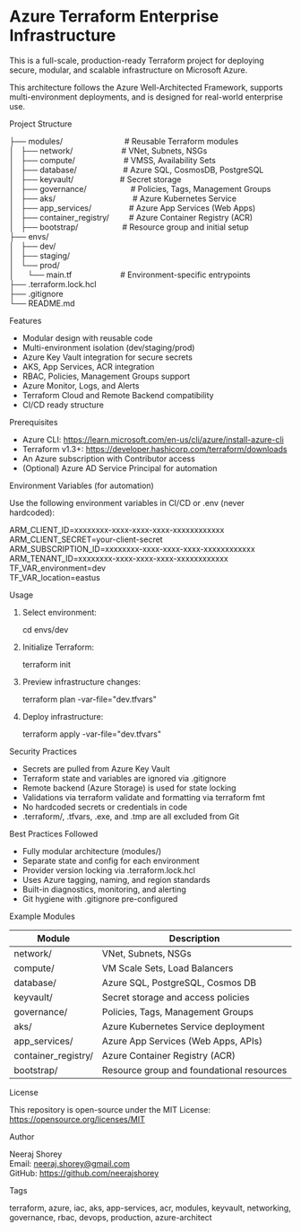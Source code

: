 Azure Terraform Enterprise Infrastructure
=========================================

This is a full-scale, production-ready Terraform project for deploying secure, modular, and scalable infrastructure on Microsoft Azure.

This architecture follows the Azure Well-Architected Framework, supports multi-environment deployments, and is designed for real-world enterprise use.

Project Structure

├── modules/&nbsp;&nbsp;&nbsp;&nbsp;&nbsp;&nbsp;&nbsp;&nbsp;&nbsp;&nbsp;&nbsp;&nbsp;&nbsp;&nbsp;&nbsp;&nbsp;&nbsp;&nbsp;&nbsp;&nbsp;&nbsp;&nbsp;&nbsp;&nbsp;&nbsp;&nbsp;&nbsp;&nbsp;# Reusable Terraform modules  
│&nbsp;&nbsp;&nbsp;├── network/&nbsp;&nbsp;&nbsp;&nbsp;&nbsp;&nbsp;&nbsp;&nbsp;&nbsp;&nbsp;&nbsp;&nbsp;&nbsp;&nbsp;&nbsp;&nbsp;&nbsp;&nbsp;&nbsp;&nbsp;&nbsp;&nbsp;# VNet, Subnets, NSGs  
│&nbsp;&nbsp;&nbsp;├── compute/&nbsp;&nbsp;&nbsp;&nbsp;&nbsp;&nbsp;&nbsp;&nbsp;&nbsp;&nbsp;&nbsp;&nbsp;&nbsp;&nbsp;&nbsp;&nbsp;&nbsp;&nbsp;&nbsp;&nbsp;&nbsp;&nbsp;# VMSS, Availability Sets  
│&nbsp;&nbsp;&nbsp;├── database/&nbsp;&nbsp;&nbsp;&nbsp;&nbsp;&nbsp;&nbsp;&nbsp;&nbsp;&nbsp;&nbsp;&nbsp;&nbsp;&nbsp;&nbsp;&nbsp;&nbsp;&nbsp;&nbsp;&nbsp;&nbsp;# Azure SQL, CosmosDB, PostgreSQL  
│&nbsp;&nbsp;&nbsp;├── keyvault/&nbsp;&nbsp;&nbsp;&nbsp;&nbsp;&nbsp;&nbsp;&nbsp;&nbsp;&nbsp;&nbsp;&nbsp;&nbsp;&nbsp;&nbsp;&nbsp;&nbsp;&nbsp;&nbsp;&nbsp;&nbsp;# Secret storage  
│&nbsp;&nbsp;&nbsp;├── governance/&nbsp;&nbsp;&nbsp;&nbsp;&nbsp;&nbsp;&nbsp;&nbsp;&nbsp;&nbsp;&nbsp;&nbsp;&nbsp;&nbsp;&nbsp;&nbsp;&nbsp;&nbsp;&nbsp;&nbsp;# Policies, Tags, Management Groups  
│&nbsp;&nbsp;&nbsp;├── aks/&nbsp;&nbsp;&nbsp;&nbsp;&nbsp;&nbsp;&nbsp;&nbsp;&nbsp;&nbsp;&nbsp;&nbsp;&nbsp;&nbsp;&nbsp;&nbsp;&nbsp;&nbsp;&nbsp;&nbsp;&nbsp;&nbsp;&nbsp;&nbsp;&nbsp;&nbsp;&nbsp;&nbsp;&nbsp;&nbsp;&nbsp;&nbsp;&nbsp;&nbsp;&nbsp;# Azure Kubernetes Service  
│&nbsp;&nbsp;&nbsp;├── app_services/&nbsp;&nbsp;&nbsp;&nbsp;&nbsp;&nbsp;&nbsp;&nbsp;&nbsp;&nbsp;&nbsp;&nbsp;&nbsp;&nbsp;&nbsp;&nbsp;&nbsp;# Azure App Services (Web Apps)  
│&nbsp;&nbsp;&nbsp;├── container_registry/&nbsp;&nbsp;&nbsp;&nbsp;&nbsp;&nbsp;&nbsp;&nbsp;&nbsp;# Azure Container Registry (ACR)  
│&nbsp;&nbsp;&nbsp;├── bootstrap/&nbsp;&nbsp;&nbsp;&nbsp;&nbsp;&nbsp;&nbsp;&nbsp;&nbsp;&nbsp;&nbsp;&nbsp;&nbsp;&nbsp;&nbsp;&nbsp;&nbsp;&nbsp;&nbsp;&nbsp;# Resource group and initial setup  
├── envs/  
│&nbsp;&nbsp;&nbsp;├── dev/  
│&nbsp;&nbsp;&nbsp;├── staging/  
│&nbsp;&nbsp;&nbsp;└── prod/  
│&nbsp;&nbsp;&nbsp;&nbsp;&nbsp;&nbsp;└── main.tf&nbsp;&nbsp;&nbsp;&nbsp;&nbsp;&nbsp;&nbsp;&nbsp;&nbsp;&nbsp;&nbsp;&nbsp;&nbsp;&nbsp;&nbsp;&nbsp;&nbsp;&nbsp;&nbsp;&nbsp;&nbsp;&nbsp;# Environment-specific entrypoints  
├── .terraform.lock.hcl  
├── .gitignore  
└── README.md  

Features

- Modular design with reusable code
- Multi-environment isolation (dev/staging/prod)
- Azure Key Vault integration for secure secrets
- AKS, App Services, ACR integration
- RBAC, Policies, Management Groups support
- Azure Monitor, Logs, and Alerts
- Terraform Cloud and Remote Backend compatibility
- CI/CD ready structure

Prerequisites

- Azure CLI: https://learn.microsoft.com/en-us/cli/azure/install-azure-cli
- Terraform v1.3+: https://developer.hashicorp.com/terraform/downloads
- An Azure subscription with Contributor access
- (Optional) Azure AD Service Principal for automation

Environment Variables (for automation)

Use the following environment variables in CI/CD or .env (never hardcoded):

ARM_CLIENT_ID=xxxxxxxx-xxxx-xxxx-xxxx-xxxxxxxxxxxx  
ARM_CLIENT_SECRET=your-client-secret  
ARM_SUBSCRIPTION_ID=xxxxxxxx-xxxx-xxxx-xxxx-xxxxxxxxxxxx  
ARM_TENANT_ID=xxxxxxxx-xxxx-xxxx-xxxx-xxxxxxxxxxxx  
TF_VAR_environment=dev  
TF_VAR_location=eastus  

Usage

1. Select environment:

&nbsp;&nbsp;&nbsp;&nbsp;&nbsp;&nbsp;cd envs/dev  

2. Initialize Terraform:

&nbsp;&nbsp;&nbsp;&nbsp;&nbsp;&nbsp;terraform init

3. Preview infrastructure changes:

&nbsp;&nbsp;&nbsp;&nbsp;&nbsp;&nbsp;terraform plan -var-file="dev.tfvars"

4. Deploy infrastructure:

&nbsp;&nbsp;&nbsp;&nbsp;&nbsp;&nbsp;terraform apply -var-file="dev.tfvars"

Security Practices

- Secrets are pulled from Azure Key Vault
- Terraform state and variables are ignored via .gitignore
- Remote backend (Azure Storage) is used for state locking
- Validations via terraform validate and formatting via terraform fmt
- No hardcoded secrets or credentials in code
- .terraform/, .tfvars, .exe, and .tmp are all excluded from Git

Best Practices Followed

- Fully modular architecture (modules/)
- Separate state and config for each environment
- Provider version locking via .terraform.lock.hcl
- Uses Azure tagging, naming, and region standards
- Built-in diagnostics, monitoring, and alerting
- Git hygiene with .gitignore pre-configured

Example Modules

Module              | Description
------------------- | ----------------------------------------
network/            | VNet, Subnets, NSGs
compute/            | VM Scale Sets, Load Balancers
database/           | Azure SQL, PostgreSQL, Cosmos DB
keyvault/           | Secret storage and access policies
governance/         | Policies, Tags, Management Groups
aks/                | Azure Kubernetes Service deployment
app_services/       | Azure App Services (Web Apps, APIs)
container_registry/ | Azure Container Registry (ACR)
bootstrap/          | Resource group and foundational resources

License

This repository is open-source under the MIT License: https://opensource.org/licenses/MIT

Author

Neeraj Shorey  
Email: neeraj.shorey@gmail.com  
GitHub: https://github.com/neerajshorey

Tags

terraform, azure, iac, aks, app-services, acr, modules, keyvault, networking, governance, rbac, devops, production, azure-architect